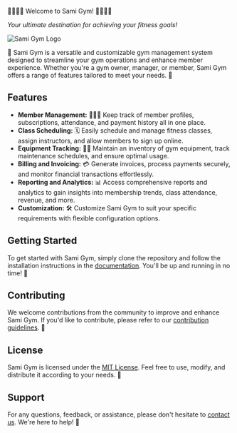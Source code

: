   🏋️‍♂️🏋️‍♀️ Welcome to Sami Gym! 🏋️‍♂️🏋️‍♀️

  _Your ultimate destination for achieving your fitness goals!_

  ![Sami Gym Logo](link_to_logo)

  🚀 Sami Gym is a versatile and customizable gym management system designed to streamline your gym operations and enhance member experience. Whether you're a gym owner, manager, or member, Sami Gym offers a range of features tailored to meet your needs. 🚀

  ## Features

  - **Member Management:** 🧑‍🤝‍🧑 Keep track of member profiles, subscriptions, attendance, and payment history all in one place.
  - **Class Scheduling:** 🗓 Easily schedule and manage fitness classes, assign instructors, and allow members to sign up online.
  - **Equipment Tracking:** 🏋️‍♂️ Maintain an inventory of gym equipment, track maintenance schedules, and ensure optimal usage.
  - **Billing and Invoicing:** 💳 Generate invoices, process payments securely, and monitor financial transactions effortlessly.
  - **Reporting and Analytics:** 📊 Access comprehensive reports and analytics to gain insights into membership trends, class attendance, revenue, and more.
  - **Customization:** 🛠 Customize Sami Gym to suit your specific requirements with flexible configuration options.

  ## Getting Started

  To get started with Sami Gym, simply clone the repository and follow the installation instructions in the [documentation](link_to_documentation). You'll be up and running in no time! 🚀

  ## Contributing

  We welcome contributions from the community to improve and enhance Sami Gym. If you'd like to contribute, please refer to our [contribution guidelines](link_to_contribution_guidelines). 🤝

  ## License

  Sami Gym is licensed under the [MIT License](link_to_license). Feel free to use, modify, and distribute it according to your needs. 📜

  ## Support

  For any questions, feedback, or assistance, please don't hesitate to [contact us](mailto:your_email@example.com). We're here to help! 🙌
